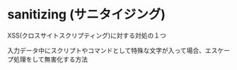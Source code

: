 # sanitizing (サニタイジング)

XSS(クロスサイトスクリプティング)に対する対処の１つ

入力データ中にスクリプトやコマンドとして特殊な文字が入って場合、エスケープ処理をして無害化する方法